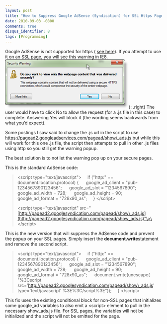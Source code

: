 ```yaml
---
layout: post
title: "How to Suppress Google AdSense (Syndication) for SSL Https Pages"
date: 2010-09-03 -0800
comments: true
disqus_identifier: 8
tags: [Programming]
---
```

Google AdSense is not supported for https (
[see here](https://www.google.com/adsense/support/bin/answer.py?hl=en&answer=10528)).
If you attempt to use it on an SSL page, you will see this warning in
IE8.
[![Image1](/images/blogs_webguild_com/gary/WindowsLiveWriter/HowtoSuppressGoogleAdsenseSyndicationfor_B0ED/Image1_thumb.png "Image1")](/images/blogs_webguild_com/gary/WindowsLiveWriter/HowtoSuppressGoogleAdsenseSyndicationfor_B0ED/Image1_2.png){: .right}
The user would have to click No to allow the request (for a .js file in
this case) to complete. Answering Yes will block it (the wording seems
backwards from what you’d expect).

Some postings I saw said to change the .js url in the script to use
https://pagead2.googleadservices.com/pagead/show\_ads.js but while this
will work for this one .js file, the script then attempts to pull in
other .js files using http so you still get the warning popup.

The best solution is to not let the warning pop up on your secure pages.

This is the standard AdSense code:

> \<script type="text/javascript"\> 
>      if ("http:" == document.location.protocol) { 
>       google\_ad\_client = "pub-1234567890123456"; 
>       google\_ad\_slot = "1234567890"; 
>       google\_ad\_width = 728; 
>       google\_ad\_height = 90; 
>       google\_ad\_format = "728x90\_as"; 
>      } 
>  \</script\>
>
> \<script type="text/javascript"
> src="[http://pagead2.googlesyndication.com/pagead/show\_ads.js](http://pagead2.googlesyndication.com/pagead/show_ads.js)"\>\</script\>
 
This is the new version that will suppress the AdSense code and prevent
the popup on your SSL pages. Simply insert the
**document.write**statement and remove the second script.

> \<script type="text/javascript"\> 
>      if ("http:" == document.location.protocol) { 
>       google\_ad\_client = "pub-1234567890123456"; 
>       google\_ad\_slot = "1234567890"; 
>       google\_ad\_width = 728; 
>       google\_ad\_height = 90; 
>       google\_ad\_format = "728x90\_as"; 
>       document.write(unescape( 
>          "%3Cscript
> src='http://pagead2.googlesyndication.com/pagead/show\_ads.js'
> type='text/javascript' %3E%3C/script%3E")); 
>      } 
>  \</script\>

This fix uses the existing conditional block for non-SSL pages that
initializes some google\_ad variables to also emit a \<script\> element
to pull in the necessary show\_ads.js file. For SSL pages, the variables
will not be initialized and the script will not be emitted for the page.
